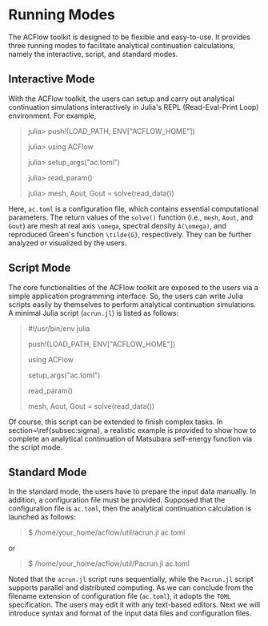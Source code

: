 # Running Modes

The ACFlow toolkit is designed to be flexible and easy-to-use. It provides three running modes to facilitate analytical continuation calculations, namely the interactive, script, and standard modes.  

## Interactive Mode

With the ACFlow toolkit, the users can setup and carry out analytical continuation simulations interactively in Julia's REPL (Read-Eval-Print Loop) environment. For example,

>    julia> push!(LOAD_PATH, ENV["ACFLOW_HOME"])
>
>    julia> using ACFlow
>
>    julia> setup_args("ac.toml")
>
>    julia> read_param()
>
>    julia> mesh, Aout, Gout = solve(read_data())

Here, `ac.toml` is a configuration file, which contains essential computational parameters. The return values of the `solve()` function (i.e., `mesh`, `Aout`, and `Gout`) are mesh at real axis ``\omega``, spectral density ``A(\omega)``, and reproduced Green's function ``\tilde{G}``, respectively. They can be further analyzed or visualized by the users.  

## Script Mode

The core functionalities of the ACFlow toolkit are exposed to the users via a simple application programming interface. So, the users can write Julia scripts easily by themselves to perform analytical continuation simulations. A minimal Julia script (`acrun.jl`) is listed as follows:

>    #!/usr/bin/env julia
>
>    push!(LOAD_PATH, ENV["ACFLOW_HOME"])
>
>    using ACFlow
>
>    setup_args("ac.toml")
>
>    read_param()
>
>    mesh, Aout, Gout = solve(read_data())

Of course, this script can be extended to finish complex tasks. In section~\ref{subsec:sigma}, a realistic example is provided to show how to complete an analytical continuation of Matsubara self-energy function via the script mode.              

## Standard Mode

In the standard mode, the users have to prepare the input data manually. In addition, a configuration file must be provided. Supposed that the configuration file is `ac.toml`, then the analytical continuation calculation is launched as follows:

> $ /home/your_home/acflow/util/acrun.jl ac.toml

or

> $ /home/your_home/acflow/util/Pacrun.jl ac.toml

Noted that the `acrun.jl` script runs sequentially, while the `Pacrun.jl` script supports parallel and distributed computing. As we can conclude from the filename extension of configuration file (`ac.toml`), it adopts the `TOML` specification. The users may edit it with any text-based editors. Next we will introduce syntax and format of the input data files and configuration files.